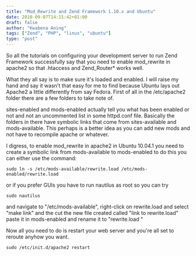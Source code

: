 ```yaml
---
title: "Mod_Rewrite and Zend Framework 1.10.x and Ubuntu"
date: 2010-09-07T14:15:42+01:00
draft: false
author: "Kwabena Aning"
tags: ["Zend", "PHP", "linux", "ubuntu"]
type: "post"
---
```




So all the tutorials on configuring your development server to run Zend Framework successfully say that you need to enable mod_rewrite in apache2 so that .htaccess and Zend_Router* works well.

What they all say is to make sure it's loaded and enabled. I will raise my hand and say it wasn't that easy for me to find because Ubuntu lays out Apache2 a little differently from say Fedora. First of all in the /etc/apache2 folder there are a few folders to take note of.

sites-enabled and mods-enabled actually tell you what has been enabled or not and not an uncommented list in some httpd.conf file. Basically the folders in there have symbolic links that come from sites-available and mods-available. This perhaps is a better idea as you can add new mods and not have to recompile apache or whatever.

I digress, to enable mod_rewrite in apache2 in Ubuntu 10.04.1 you need to create a symbolic link from mods-available to mods-enabled to do this you can either use the command:


    sudo ln -s /etc/mods-available/rewrite.load /etc/mods-enabled/rewrite.load


or if you prefer GUIs you have to run nautilus as root so you can try


    sudo nautilus


and navigate to "/etc/mods-available", right-click on rewrite.load and select "make link" and the cut the new file created called "link to rewrite.load" paste it in mods-enabled and rename it to "rewrite.load "

Now all you need to do is restart your web server and you're all set to reroute anyhow you want.


    sudo /etc/init.d/apache2 restart
